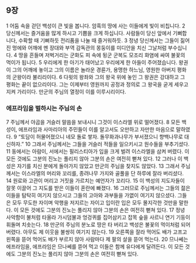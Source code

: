 ## 9장
1 어둠 속을 걷던 백성이 큰 빛을 봅니다. 암흑의 땅에 사는 이들에게 빛이 비칩니다.
2 당신께서는 즐거움을 많게 하시고 기쁨을 크게 하십니다. 사람들이 당신 앞에서 기뻐합니다, 수확할 때 기뻐하듯 전리품을 나눌 때 즐거워하듯.
3 정녕 당신께서는 그들이 짊어진 멍에와 어깨에 멘 장대와 부역 감독관의 몽둥이를 미디안을 치신 그날처럼 부수십니다.
4 땅을 흔들며 저벅거리는 군화도 피 속에 뒹군 군복도 모조리 화염에 싸여 불꽃의 먹이가 됩니다.
5 우리에게 한 아기가 태어났고 우리에게 한 아들이 주어졌습니다. 왕권이 그의 어깨에 놓이고 그의 이름은 놀라운 경륜가, 용맹한 하느님, 영원한 아버지 평화의 군왕이라 불리리이다.
6 다윗의 왕좌와 그의 왕국 위에 놓인 그 왕권은 강대하고 그 평화는 끝이 없으리이다. 그는 이제부터 영원까지 공정과 정의로 그 왕국을 굳게 세우고 지켜 가리이다. 만군의 주님의 열정이 이를 이루시리이다.
### 에프라임을 벌하시는 주님의 손
7 주님께서 야곱을 거슬러 말씀을 보내시니 그것이 이스라엘 위로 떨어졌다.
8 모든 백성이, 에프라임과 사마리아의 주민들이 이를 알고서도 오만하고 자만한 마음으로 말하였다.
9 “토담이 허물어졌으니 네모 돌로 쌓자. 돌무화과나무가 부서졌으니 향백나무로 대신하자.”
10 그래서 주님께서는 그들을 거슬러 적들을 일으키시고 원수들을 부추기셨다.
11 동에서는 아람이, 서에서는 필리스티아가 입을 크게 벌려 이스라엘을 삼켜 버렸다. 이 모든 것에도 그분의 진노는 풀리지 않아 그분의 손은 여전히 뻗쳐 있다.
12 그러나 이 백성은 자기를 치신 분에게 돌아가지 않았고 만군의 주님을 찾지도 않았다.
13 그래서 주님께서는 이스라엘의 머리와 꼬리를, 종려나무 가지와 골풀을 단 하루에 잘라 버리셨다.
14 원로와 고관이 머리고 거짓을 가르치는 예언자가 꼬리다.
15 이 백성의 지도자들이 잘못 이끌어 그 지도를 받은 이들이 혼란에 빠졌다.
16 그러므로 주님께서는 그들의 젊은이들을 탐탁히 여기지 않으시고 그들의 고아와 과부들을 가엾이 여기지 않으셨다. 그들은 모두 무도한 자이며 악행을 저지르는 자이고 입이란 입은 모두 몰지각한 것만을 말한다. 이 모든 것에도 그분의 진노는 풀리지 않아 그분의 손은 여전히 뻗쳐 있다.
17 정녕 사악함이 불처럼 타올라 가시덤불과 엉겅퀴를 집어삼키고 잡목 숲을 사르니 연기 기둥이 휘돌며 치솟는다.
18 만군의 주님의 분노로 땅은 타 버리고 백성은 불꽃의 먹이처럼 되어 버렸다. 아무도 제 이웃을 불쌍히 여기지 않는다.
19 오른쪽을 잘라 먹어도 배가 고프고 왼쪽을 뜯어 먹어도 배가 부르지 않아 사람마다 제 팔의 살을 뜯어 먹는다.
20 므나쎄는 에프라임을, 에프라임은 므나쎄를 뜯어 먹고 이들은 함께 유다에게 달려든다. 이 모든 것에도 그분의 진노는 풀리지 않아 그분의 손은 여전히 뻗쳐 있다.

